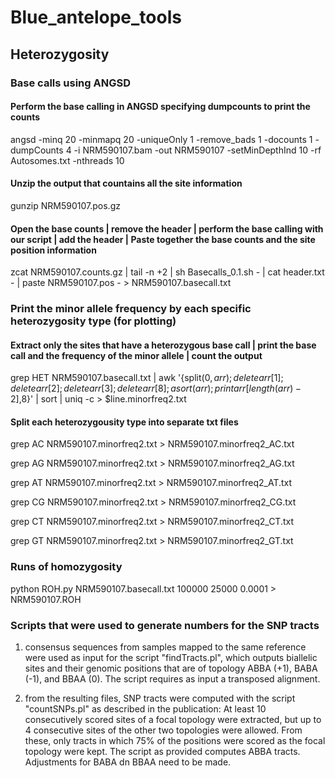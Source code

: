 # Blue_antelope_tools


## Heterozygosity
### Base calls using ANGSD

#### Perform the base calling in ANGSD specifying dumpcounts to print the counts
angsd -minq 20 -minmapq 20 -uniqueOnly 1 -remove_bads 1 -docounts 1 -dumpCounts 4 -i NRM590107.bam -out NRM590107 -setMinDepthInd 10 -rf Autosomes.txt -nthreads 10
#### Unzip the output that countains all the site information
gunzip NRM590107.pos.gz
#### Open the base counts | remove the header | perform the base calling with our script | add the header | Paste together the base counts and the site position information 
zcat NRM590107.counts.gz | tail -n +2 | sh Basecalls_0.1.sh - | cat header.txt - | paste NRM590107.pos - > NRM590107.basecall.txt

### Print the minor allele frequency by each specific heterozygosity type (for plotting)
#### Extract only the sites that have a heterozygous base call | print the base call and the frequency of the minor allele | count the output 
grep HET NRM590107.basecall.txt | awk '{split($0, arr); delete arr[1]; delete arr[2]; delete arr[3]; delete arr[8]; asort(arr); print arr[length(arr)-2],$8}' | sort | uniq -c > $line.minorfreq2.txt
#### Split each heterozygousity type into separate txt files
grep AC NRM590107.minorfreq2.txt > NRM590107.minorfreq2_AC.txt

grep AG NRM590107.minorfreq2.txt > NRM590107.minorfreq2_AG.txt

grep AT NRM590107.minorfreq2.txt > NRM590107.minorfreq2_AT.txt

grep CG NRM590107.minorfreq2.txt > NRM590107.minorfreq2_CG.txt

grep CT NRM590107.minorfreq2.txt > NRM590107.minorfreq2_CT.txt

grep GT NRM590107.minorfreq2.txt > NRM590107.minorfreq2_GT.txt


### Runs of homozygosity
python ROH.py NRM590107.basecall.txt 100000 25000 0.0001 > NRM590107.ROH

### Scripts that were used to generate numbers for the SNP tracts 

1. consensus sequences from samples mapped to the same reference were used as input for the script "findTracts.pl", which outputs biallelic sites and their genomic positions that are of topology ABBA (+1), BABA (-1), and BBAA (0). The script requires as input a transposed alignment.

2. from the resulting files, SNP tracts were computed with the script "countSNPs.pl" as described in the publication: At least 10 consecutively scored sites of a focal topology were extracted, but up to 4 consecutive sites of the other two topologies were allowed. From these, only tracts in which 75% of the positions were scored as the focal topology were kept. The script as provided computes ABBA tracts. Adjustments for BABA dn BBAA need to be made. 
